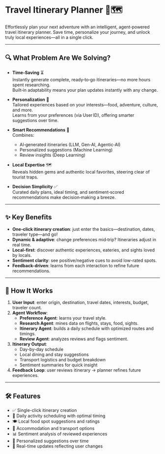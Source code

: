 # Travel Itinerary Planner 🚀🗺️

Effortlessly plan your next adventure with an intelligent, agent‑powered travel itinerary planner. Save time, personalize your journey, and unlock truly local experiences—all in a single click.

---

## 🔍 What Problem Are We Solving?

- **Time‑Saving** ⏳  
  Instantly generate complete, ready‑to‑go itineraries—no more hours spent researching.  
  Built‑in adaptability means your plan updates instantly with any change.

- **Personalization** 🎯  
  Tailored experiences based on your interests—food, adventure, culture, and more.  
  Learns from your preferences (via User ID), offering smarter suggestions over time.

- **Smart Recommendations** 🤖  
  Combines:
  - AI‑generated itineraries (LLM, Gen‑AI, Agentic‑AI)
  - Personalized suggestions (Machine Learning)
  - Review insights (Deep Learning)

- **Local Expertise** 🗺️  
  Reveals hidden gems and authentic local favorites, steering clear of tourist traps.

- **Decision Simplicity** ✅  
  Curated daily plans, ideal timing, and sentiment‑scored recommendations make decision‑making a breeze.

---

## ✨ Key Benefits

- **One‑click itinerary creation**: just enter the basics—destination, dates, traveler type—and go!
- **Dynamic & adaptive**: change preferences mid‑trip? Itineraries adjust in real time.
- **Local-first**: discover authentic experiences, eateries, and sights loved by locals.
- **Sentiment clarity**: see positive/negative cues to avoid low-rated spots.
- **Feedback-driven**: learns from each interaction to refine future recommendations.

---

## 🧩 How It Works

1. **User Input**: enter origin, destination, travel dates, interests, budget, traveler count.
2. **Agent Workflow**:
   - **Preference Agent**: learns your travel style.
   - **Research Agent**: mines data on flights, stays, food, sights.
   - **Itinerary Agent**: builds a daily schedule with optimized routes and timings.
   - **Review Agent**: analyzes reviews and flags sentiment.
3. **Itinerary Output**:
   - Day-by-day schedule
   - Local dining and stay suggestions
   - Transport logistics and budget breakdown
   - Sentiment summaries for quick insight
4. **Feedback Loop**: user reviews itinerary → planner refines future experiences.

---

## 🛠️ Features

- ✅ Single-click itinerary creation  
- 📆 Daily activity scheduling with optimal timing  
- 🍽️ Local food spot suggestions and ratings  
- 🏨 Accommodation and transport options  
- 📊 Sentiment analysis of reviewed experiences  
- 💾 Personalized suggestions over time  
- 🔁 Real-time updates reflecting user changes
